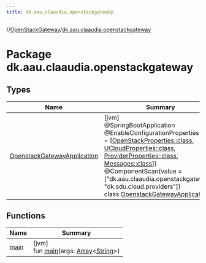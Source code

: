```yaml
---
title: dk.aau.claaudia.openstackgateway
---
```

//[OpenStackGateway](../../index.html)/[dk.aau.claaudia.openstackgateway](index.html)



# Package dk.aau.claaudia.openstackgateway



## Types


| Name | Summary |
|---|---|
| [OpenstackGatewayApplication](-openstack-gateway-application/index.html) | [jvm]<br>@SpringBootApplication<br>@EnableConfigurationProperties(value = [[OpenStackProperties::class](../dk.aau.claaudia.openstackgateway.config/-open-stack-properties/index.html), [UCloudProperties::class](../dk.aau.claaudia.openstackgateway.config/-u-cloud-properties/index.html), [ProviderProperties::class](../dk.aau.claaudia.openstackgateway.config/-provider-properties/index.html), [Messages::class](../dk.aau.claaudia.openstackgateway.config/-messages/index.html)])<br>@ComponentScan(value = ["dk.aau.claaudia.openstackgateway", "dk.sdu.cloud.providers"])<br>class [OpenstackGatewayApplication](-openstack-gateway-application/index.html) |


## Functions


| Name | Summary |
|---|---|
| [main](main.html) | [jvm]<br>fun [main](main.html)(args: [Array](https://kotlinlang.org/api/latest/jvm/stdlib/kotlin/-array/index.html)&lt;[String](https://kotlinlang.org/api/latest/jvm/stdlib/kotlin/-string/index.html)&gt;) |

